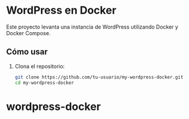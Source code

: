 # WordPress en Docker

Este proyecto levanta una instancia de WordPress utilizando Docker y Docker Compose.

## Cómo usar

1. Clona el repositorio:
   ```sh
   git clone https://github.com/tu-usuario/my-wordpress-docker.git
   cd my-wordpress-docker
# wordpress-docker
